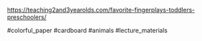 https://teaching2and3yearolds.com/favorite-fingerplays-toddlers-preschoolers/

#colorful_paper #cardboard #animals #lecture_materials 
